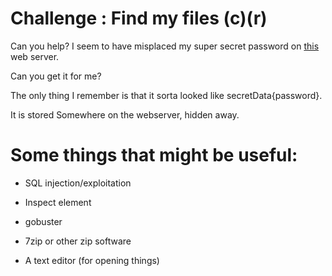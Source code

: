 
# Challenge : Find my files (c)(r)
  

Can you help? I seem to have misplaced my super secret password on [this](http://localhost/) web server.

Can you get it for me?

The only thing I remember is that it sorta looked like secretData{password}.  

It is stored Somewhere on the webserver, hidden away.
  

# Some things that might be useful:

- SQL injection/exploitation

- Inspect element

- gobuster

- 7zip or other zip software

- A text editor (for opening things)